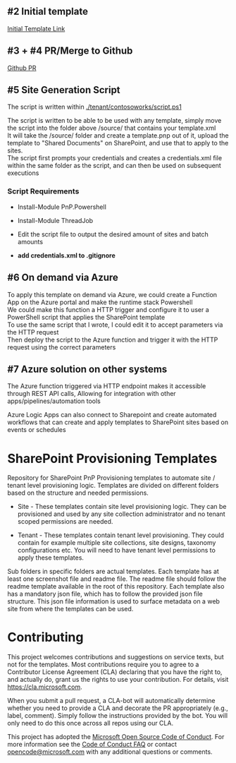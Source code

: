 ## #2 Initial template

[Initial Template Link](https://forvbtnd.sharepoint.com/sites/05template)

## #3 + #4 PR/Merge to Github

[Github PR](https://github.com/Ayoralol/sp-dev-provisioning-templates/pull/1)

## #5 Site Generation Script

The script is written within [./tenant/contosoworks/script.ps1](./tenant/contosoworks)

The script is written to be able to be used with any template, simply move the script into the folder above /source/ that contains your template.xml  
It will take the /source/ folder and create a template.pnp out of it, upload the template to "Shared Documents" on SharePoint, and use that to apply to the sites.  
The script first prompts your credentials and creates a credentials.xml file within the same folder as the script, and can then be used on subsequent executions

### Script Requirements

- Install-Module PnP.Powershell
- Install-Module ThreadJob

- Edit the script file to output the desired amount of sites and batch amounts
- **add credentials.xml to .gitignore**

## #6 On demand via Azure

To apply this template on demand via Azure, we could create a Function App on the Azure portal and make the runtime stack Powershell  
We could make this function a HTTP trigger and configure it to user a PowerShell script that applies the SharePoint template  
To use the same script that I wrote, I could edit it to accept parameters via the HTTP request  
Then deploy the script to the Azure function and trigger it with the HTTP request using the correct parameters

## #7 Azure solution on other systems

The Azure function triggered via HTTP endpoint makes it accessible through REST API calls, Allowing for integration with other apps/pipelines/automation tools

Azure Logic Apps can also connect to Sharepoint and create automated workflows that can create and apply templates to SharePoint sites based on events or schedules

# SharePoint Provisioning Templates

Repository for SharePoint PnP Provisioning templates to automate site / tenant level provisioning logic. Templates are divided on different folders based on the structure and needed permissions.

- Site - These templates contain site level provisioning logic. They can be provisioned and used by any site collection administrator and no tenant scoped permissions are needed.

- Tenant - These templates contain tenant level provisioning. They could contain for example multiple site collections, site designs, taxonomy configurations etc. You will need to have tenant level permissions to apply these templates.

Sub folders in specific folders are actual templates. Each template has at least one screenshot file and readme file. The readme file should follow the readme template available in the root of this repository. Each template also has a mandatory json file, which has to follow the provided json file structure. This json file information is used to surface metadata on a web site from where the templates can be used.

# Contributing

This project welcomes contributions and suggestions on service texts, but not for the templates. Most contributions require you to agree to a Contributor License Agreement (CLA) declaring that you have the right to, and actually do, grant us
the rights to use your contribution. For details, visit https://cla.microsoft.com.

When you submit a pull request, a CLA-bot will automatically determine whether you need to provide
a CLA and decorate the PR appropriately (e.g., label, comment). Simply follow the instructions
provided by the bot. You will only need to do this once across all repos using our CLA.

This project has adopted the [Microsoft Open Source Code of Conduct](https://opensource.microsoft.com/codeofconduct/).
For more information see the [Code of Conduct FAQ](https://opensource.microsoft.com/codeofconduct/faq/) or
contact [opencode@microsoft.com](mailto:opencode@microsoft.com) with any additional questions or comments.
